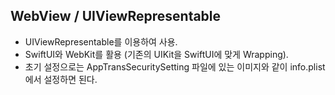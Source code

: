## WebView / UIViewRepresentable
  - UIViewRepresentable를 이용하여 사용.
  - SwiftUI와 WebKit를 활용 (기존의 UIKit을 SwiftUI에 맞게 Wrapping).
  - 초기 설정으로는 AppTransSecuritySetting 파일에 있는 이미지와 같이 info.plist에서 설정하면 된다.
